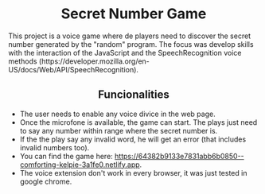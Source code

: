 <h1 align="center"> Secret Number Game </h1>
    This project is a voice game where de players need to discover the secret number generated by the "random" program. The focus was develop skills with the interaction of the JavaScript and the SpeechRecognition voice methods (https://developer.mozilla.org/en-US/docs/Web/API/SpeechRecognition).
<h2 align="center"> Funcionalities </h2>

- The user needs to enable any voice divice in the web page.
- Once the microfone is available, the game can start. The plays just need to say any number within range where the secret number is.
- If the the play say any invalid word, he will get an error (that includes invalid numbers too).
- You can find the game here: https://64382b9133e7831abb6b0850--comforting-kelpie-3a1fe0.netlify.app.
- The voice extension don't work in every browser, it was just tested in google chrome.
